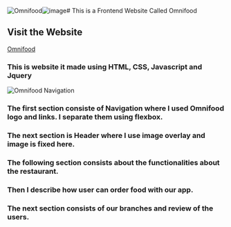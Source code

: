 ![Omnifood](https://github.com/HarshDubey1011/RestaurantWebsiteFrontend/assets/64142529/66120ce7-3aa5-454f-86f0-b8a39a20a450)![image](https://github.com/HarshDubey1011/RestaurantWebsiteFrontend/assets/64142529/7df3f778-1632-42b3-8d41-a30b7ce2ad95)# This is a Frontend Website Called Omnifood
## Visit the Website
[Omnifood]('https://effervescent-torte-454e6a.netlify.app')

### This is website it made using HTML, CSS, Javascript and Jquery
![Omnifood Navigation](https://www.awesomescreenshot.com/image/41218044?key=a491726747a3ea84c3c9f9f522fb3688 "Navigation")
### The first section consiste of Navigation where I used Omnifood logo and links. I separate them using flexbox.
### The next section is Header where I use image overlay and image is fixed here.
### The following section consists about the functionalities about the restaurant. 
### Then I describe how user can order food with our app.
### The next section consists of our branches and review of the users.

